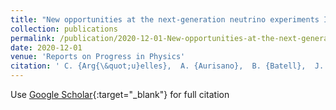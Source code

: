 ```yaml
---
title: "New opportunities at the next-generation neutrino experiments I: BSM neutrino physics and dark matter"
collection: publications
permalink: /publication/2020-12-01-New-opportunities-at-the-next-generation-neutrino-experiments-I-BSM-neutrino-physics-and-dark-matter
date: 2020-12-01
venue: 'Reports on Progress in Physics'
citation: ' C. {Arg{\&quot;u}elles},  A. {Aurisano},  B. {Batell},  J. {Berger},  M. {Bishai},  T. {Boschi},  N. {Byrnes},  A. {Chatterjee},  A. {Chodos},  T. {Coan},  Y. {Cui},  A. {de Gouv{\^e}a},  P. {Denton},  A. {De Roeck},  W. {Flanagan},  D. {Forero},  R. {Gandrajula},  A. {Hatzikoutelis},  M. {Hostert},  B. {Jones},  B. {Kayser},  K. {Kelly},  D. {Kim},  J. {Kopp},  A. {Kubik},  K. {Lang},  I. {Lepetic},  P. {Machado},  C. {Moura},  F. {Olness},  J. {Park},  S. {Pascoli},  S. {Prakash},  L. {Rogers},  I. {Safa},  A. {Schneider},  K. {Scholberg},  S. {Shin},  I. {Shoemaker},  G. {Sinev},  B. {Smithers},  A. {Sousa},  Y. {Sui},  V. {Takhistov},  J. {Thomas},  J. {Todd},  Y. {Tsai},  Y. {Tsai},  J. {Yu},  C. {Zhang}, &quot;New opportunities at the next-generation neutrino experiments I: BSM neutrino physics and dark matter.&quot; Reports on Progress in Physics, 2020.'
---
```

Use [Google Scholar](https://scholar.google.com/scholar?q=New+opportunities+at+the+next+generation+neutrino+experiments+I:+BSM+neutrino+physics+and+dark+matter){:target="_blank"} for full citation